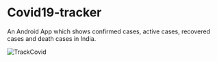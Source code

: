 # Covid19-tracker
An Android App which shows confirmed cases, active cases, recovered cases and death cases in India.

![TrackCovid](https://user-images.githubusercontent.com/61740763/123640220-9425a880-d83e-11eb-8047-a7152959a9a5.jpg)
